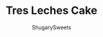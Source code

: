 ---
layout: ../../layouts/MarkdownPostLayout.astro
title: Tres Leches Cake
author: ShugarySweets
pubDate: 2022-05-18
description: "Tres Leches Cake is an airy sponge cake soaked in 3 kinds of milk, then topped with whipped cream frosting. This recipe includes everything you need to know for making the rich, sweet Mexican dessert at home!"
image_url: https://www.shugarysweets.com/wp-content/uploads/2022/06/tres-leches-cake-facebook.jpg
tags: ["Cake","Mexican"]
calories: 206
protein: 4
carbohydrates: 21
fats: 12
fiber: 0
ingredients: ["1 ½ cups all-purpose flour","1 ½ teaspoons baking powder","½ teaspoon kosher salt","1 cup granulated sugar","3 large eggs, room temperature","1 ½ teaspoons vanilla extract","½ cup whole milk","1 can (14 ounce) sweetened condensed milk","1 can (12 ounce) evaporated milk","1/2 cup heavy whipping cream ","2 cups heavy whipping cream","3 Tablespoons powdered sugar","1 teaspoon Cinnamon, for garnish"]
serves: 20
time: "6 hours 40 minutes"
prepTime: "15 minutes"
instructions: ["Preheat the oven to 350℉. Lightly butter a 9x13 pan. Set aside.","In a medium mixing bowl, whisk together flour, baking powder, and salt. Set aside.","With an electric mixer, combine sugar, eggs, and vanilla on high speed until the mixture is light and airy (about 5 minutes). Add half the dry ingredients, mixing on low, until just incorporated.","Gradually pour in the milk. Add the remaining dry ingredients and mix on low until just combined.","Pour the cake mixture into the prepared pan and bake for 25-30 minutes or until a toothpick inserted in the center comes out clean. Remove from the oven and cool completely.","In a large mixing bowl or liquid measuring cup, combine sweetened condensed milk, evaporated milk, and heavy whipping cream.","Poke holes all over the top of the cooled cake.","Slowly pour the milk mixture over the cake, letting it seep into the cake through the holes. Cover and refrigerate for at least 4 hours or overnight.","With a hand mixer, whip the whipping cream and powdered sugar until stiff peaks form. Spread over the top of the chilled cake and sprinkle with cinnamon, if desired."]
nutrition: ["206 calories","21 grams carbohydrates","64 milligrams cholesterol","12 grams fat","0 grams fiber","4 grams protein","7 grams saturated fat","98 milligrams sodium","14 grams sugar","0 grams trans fat","4 grams unsaturated fat"]
---